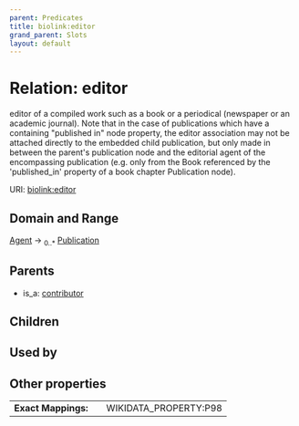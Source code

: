 ```yaml
---
parent: Predicates
title: biolink:editor
grand_parent: Slots
layout: default
---
```


# Relation: editor


editor of a compiled work such as a book or a periodical (newspaper or an academic journal). Note that in the case of publications which have a containing "published in" node property, the editor association may not be attached directly to the embedded child publication, but only made in between the parent's publication node and the editorial agent of the encompassing publication (e.g. only from the Book referenced by the 'published_in' property of a book chapter Publication node).

URI: [biolink:editor](https://w3id.org/biolink/editor)

## Domain and Range

[Agent](Agent.md) ->  <sub>0..\*</sub> [Publication](Publication.md)

## Parents

 *  is_a: [contributor](contributor.md)

## Children


## Used by


## Other properties

|  |  |  |
| --- | --- | --- |
| **Exact Mappings:** | | WIKIDATA_PROPERTY:P98 |

